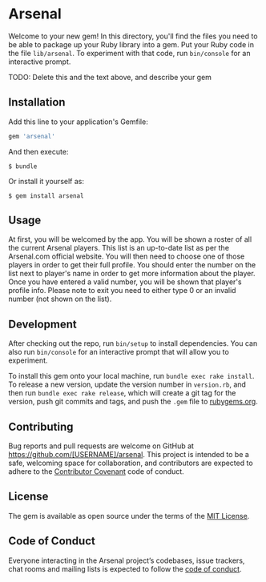 # Arsenal

Welcome to your new gem! In this directory, you'll find the files you need to be able to package up your Ruby library into a gem. Put your Ruby code in the file `lib/arsenal`. To experiment with that code, run `bin/console` for an interactive prompt.

TODO: Delete this and the text above, and describe your gem

## Installation

Add this line to your application's Gemfile:

```ruby
gem 'arsenal'
```

And then execute:

    $ bundle

Or install it yourself as:

    $ gem install arsenal

## Usage

At first, you will be welcomed by the app. You will be shown a roster of all the current Arsenal players. This list is an up-to-date list as per the Arsenal.com official website. You will then need to choose one of those players in order to get their full profile. You should enter the number on the list next to player's name in order to get more information about the player. Once you have entered a valid number, you will be shown that player's profile info. Please note to exit you need to either type 0 or an invalid number (not shown on the list).

## Development

After checking out the repo, run `bin/setup` to install dependencies. You can also run `bin/console` for an interactive prompt that will allow you to experiment.

To install this gem onto your local machine, run `bundle exec rake install`. To release a new version, update the version number in `version.rb`, and then run `bundle exec rake release`, which will create a git tag for the version, push git commits and tags, and push the `.gem` file to [rubygems.org](https://rubygems.org).

## Contributing

Bug reports and pull requests are welcome on GitHub at https://github.com/[USERNAME]/arsenal. This project is intended to be a safe, welcoming space for collaboration, and contributors are expected to adhere to the [Contributor Covenant](http://contributor-covenant.org) code of conduct.

## License

The gem is available as open source under the terms of the [MIT License](https://opensource.org/licenses/MIT).

## Code of Conduct

Everyone interacting in the Arsenal project’s codebases, issue trackers, chat rooms and mailing lists is expected to follow the [code of conduct](https://github.com/[USERNAME]/arsenal/blob/master/CODE_OF_CONDUCT.md).

